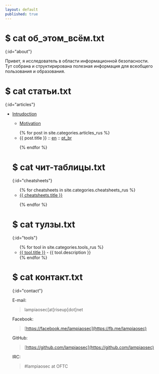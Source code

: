 ```yaml
---
layout: default
published: true
---
```

<title>Rucker :: Security Researcher</title>

# $ cat об_этом_всём.txt
{:id="about"}

Привет, я исследователь в области информационной безопасности. <br>
Тут собрана и структирирована полезная информация для всеобщего пользования и образования.

# $ cat статьи.txt
{:id="articles"}

<ul>
      <li><a href="#intrudoction" id="markdown-toc-intrudoction">Intrudoction</a>  </li> <ul>
      <li><a href="#motivation" id="markdown-toc-motivation">Motivation</a></li> </ul>

      
<ul>
{% for post in site.categories.articles_rus %}
<li>{{ post.title }} :: <a href="{{ post.url }}" title="{{ post.description }}">en</a> :: <a href="{{ post.pt }}" title="{{ post.description_pt }}">pt_br</a></li>

{% endfor %}
</ul>

# $ cat чит-таблицы.txt
{:id="cheatsheets"}

<ul>
{% for cheatsheets in site.categories.cheatsheets_rus %}
<li><a href="{{ cheatsheets.url }}" title="{{ cheatsheets.description }}">{{ cheatsheets.title }}</a></li>
 
{% endfor %}
</ul>

# $ cat тулзы.txt
{:id="tools"}

<ul>
{% for tool in site.categories.tools_rus %}
<li><a href="{{ tool.link }}">{{ tool.title }}</a> - {{ tool.description }}</li>
{% endfor %}
</ul>

# $ cat контакт.txt
{:id="contact"}

E-mail:

> lampiaosec[at]riseup[dot]net

Facebook:

> [https://facebook.me/lampiaosec](https://fb.me/lampiaosec)

GitHub:

> [https://github.com/lampiaosec](https://github.com/lampiaosec)

IRC:

> \#lampiaosec at OFTC
